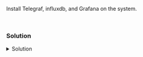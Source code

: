 Install Telegraf, influxdb, and Grafana on the system.

<br>

### Solution
<details>
<summary>Solution</summary>

Install the required packages and Grafana GPG key.

```plain
apt install -y apt-transport-https
```{{exec}}

```plain
apt install -y software-properties-common wget
```{{exec}}

```plain
sudo wget -q -O /usr/share/keyrings/grafana.key https://apt.grafana.com/gpg.key
```{{exec}}

Add the Grafana repository.
  
```plain
echo "deb [signed-by=/usr/share/keyrings/grafana.key] https://apt.grafana.com stable main" | sudo tee -a /etc/apt/sources.list.d/grafana.list
```{{exec}}
  
Finally, we're ready to install Grafana:
  
```plain
apt update
# Install the latest Enterprise release:
apt install -y grafana-enterprise
```{{exec}}

Now that you've installed Grafana, let's make sure it's started.

```plain
systemctl daemon-reload
```{{exec}}

```plain
systemctl start grafana-server
```{{exec}}

```plain
systemctl status grafana-server --no-pager
```{{exec}}

Verify that the server is serving on port 3000 (the default port). This may take up to 10 seconds to come back with the correct listening port.

```plain
systemctl status grafana-server --no-pager
ss -ntulp | grep grafana
ss -ntulp | grep 3000
```{{exec}}

We can also check that the external Web UI is available and change the default password.

{{TRAFFIC_HOST1_3000}}

Change the password. Default User: admin and Password: admin

Feel free to look around in the Web UI and then continue on to the next part of the lab.

Install the InfluxDB2 repository.

```plain
wget -q https://repos.influxdata.com/influxdata-archive_compat.key
echo '393e8779c89ac8d958f81f942f9ad7fb82a25e133faddaf92e15b16e6ac9ce4c influxdata-archive_compat.key' | sha256sum -c && cat influxdata-archive_compat.key | gpg --dearmor | tee /etc/apt/trusted.gpg.d/influxdata-archive_compat.gpg > /dev/null
echo 'deb [signed-by=/etc/apt/trusted.gpg.d/influxdata-archive_compat.gpg] https://repos.influxdata.com/debian stable main' | tee /etc/apt/sources.list.d/influxdata.list
```{{exec}}

Install InfluxDB2

```plain
apt-get update && apt-get -y install influxdb2
```{{exec}}

Start InfluxDB2

```plain
systemctl start influxdb      
systemctl enable influxdb
```{{exec}}

Verify InfluxDB2 is listening on the correct port.

```plain
ss -ntulp | grep 8086
lsof -i :8086
```{{exec}}

Connect to InfluxDB, set up your organization, bucket, and token. Copy those pieces of information out to a notepad, you will need them shortly.

{{TRAFFIC_HOST1_8086}}

![influxdb2](../assets/InfluxDB2.png)

Once this is complete you have completed this section of the lab.

Install the respository for telegraf.

```plain
wget -q https://repos.influxdata.com/influxdata-archive_compat.key
echo '393e8779c89ac8d958f81f942f9ad7fb82a25e133faddaf92e15b16e6ac9ce4c influxdata-archive_compat.key' | sha256sum -c && cat influxdata-archive_compat.key | gpg --dearmor | tee /etc/apt/trusted.gpg.d/influxdata-archive_compat.gpg > /dev/null
echo 'deb [signed-by=/etc/apt/trusted.gpg.d/influxdata-archive_compat.gpg] https://repos.influxdata.com/debian stable main' | tee /etc/apt/sources.list.d/influxdata.list
```{{exec}}

Install telegraf

```plain
apt update && apt -y install telegraf
```{{exec}}

Setup the telegraf configuration file to write to the output producer for influxdb2

```plain
vi /etc/telegraf/telegraf.conf
```{{exec}}

Set the information as follows: (Replace with your url, token, organization, and bucket)
```plain
###############################################################################
#                            OUTPUT PLUGINS                                   #
###############################################################################


# # Configuration for sending metrics to InfluxDB 2.0
 [[outputs.influxdb_v2]]
#   ## The URLs of the InfluxDB cluster nodes.
#   ##
#   ## Multiple URLs can be specified for a single cluster, only ONE of the
#   ## urls will be written to each interval.
#   ##   ex: urls = ["https://us-west-2-1.aws.cloud2.influxdata.com"]
   urls = ["http://127.0.0.1:8086"]
#
#   ## Token for authentication.
   token = "mXA4HiqkssvKaNMtGmEyGPa7h8bpV7hwgjqRJKtBz79qpbQSbIzsaClRJgyuIhBxyw5Lb8qF2Jt1yy_-2qUTA=="
#
#   ## Organization is the name of the organization you wish to write to.
   organization = "influxtest"
#
#   ## Destination bucket to write into.
   bucket = "influxdata"
```

Also fix the section on telegraf so that it can read fail2ban information:

```plain
# # Read metrics from fail2ban.
 [[inputs.fail2ban]]
#   ## Use sudo to run fail2ban-client
   use_sudo = true 
```

Give the fail2ban user sudo permissions to read from the client.

```plain
vi /etc/sudoers.d/telegraf
```{{exec}}

Add the following three lines (sudo does not require restart):

```plain
Cmnd_Alias FAIL2BAN = /usr/bin/fail2ban-client status, /usr/bin/fail2ban-client status *
telegraf  ALL=(root) NOEXEC: NOPASSWD: FAIL2BAN
Defaults!FAIL2BAN !logfile, !syslog, !pam_session
```

To verify sudoers us:

```plain
sudo -l -U telegraf
```{{exec}}

Restart Telegraf and verify it's writing to InfluxDB2

```plain
systemctl restart telegraf
systemctl status telegraf --no-pager -l
```{{exec}}

Look at the output above and verify that telegraf is properly writing out to InfluxDB2.

</details>